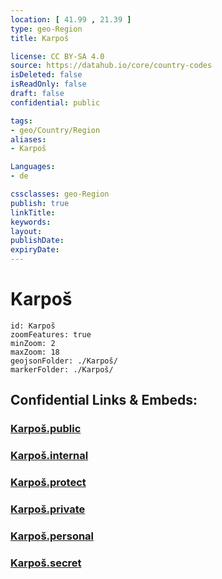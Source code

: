 ```yaml
---
location: [ 41.99 , 21.39 ] 
type: geo-Region
title: Karpoš

license: CC BY-SA 4.0
source: https://datahub.io/core/country-codes
isDeleted: false
isReadOnly: false
draft: false
confidential: public

tags:
- geo/Country/Region
aliases:
- Karpoš

Languages:
- de

cssclasses: geo-Region
publish: true
linkTitle: 
keywords: 
layout: 
publishDate: 
expiryDate: 
---
```


# Karpoš

```leaflet
id: Karpoš
zoomFeatures: true 
minZoom: 2 
maxZoom: 18
geojsonFolder: ./Karpoš/
markerFolder: ./Karpoš/
```


## Confidential Links & Embeds: 

### [Karpoš.public](/_public/\Earth\Continent\Europe\Europe~South\Macedonia~North\Municipalities~MacedoniaKarpoš.public.md) 

### [Karpoš.internal](/_internal/\Earth\Continent\Europe\Europe~South\Macedonia~North\Municipalities~MacedoniaKarpoš.internal.md) 

### [Karpoš.protect](/_protect/\Earth\Continent\Europe\Europe~South\Macedonia~North\Municipalities~MacedoniaKarpoš.protect.md) 

### [Karpoš.private](/_private/\Earth\Continent\Europe\Europe~South\Macedonia~North\Municipalities~MacedoniaKarpoš.private.md) 

### [Karpoš.personal](/_personal/\Earth\Continent\Europe\Europe~South\Macedonia~North\Municipalities~MacedoniaKarpoš.personal.md) 

### [Karpoš.secret](/_secret/\Earth\Continent\Europe\Europe~South\Macedonia~North\Municipalities~MacedoniaKarpoš.secret.md)

